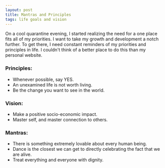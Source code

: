 ```yaml
---
layout: post
title: Mantras and Principles
tags: life goals and vision
---
```


On a cool quarantine evening, I started realizing the need for a one place fits all of my priorities. I want to take my growth and development a notch further. To get there, I need constant reminders of my priorities and principles in life. I couldn't think of a better place to do this than my personal website. 


### Principles:
* Whenever possible, say YES.
* An unexamined life is not worth living.
* Be the change you want to see in the world.



### Vision:
* Make a positive socio-economic impact.
* Master self, and master connection to others.



### Mantras:
* There is something extremely lovable about every human being.
* Dance is the closest we can get to directly celebrating the fact that we are alive.
* Treat everything and everyone with dignity.
